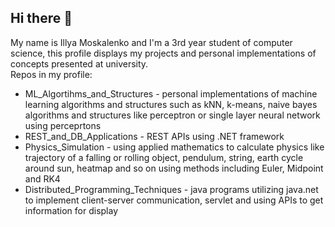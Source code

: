 ## Hi there 👋
My name is Illya Moskalenko and I'm a 3rd year student of computer science, this profile displays my projects and personal implementations of concepts presented at university.  
Repos in my profile:
+ ML_Algortihms_and_Structures - personal implementations of machine learning algorithms and structures such as kNN, k-means, naive bayes algorithms and structures like perceptron or single layer neural network using perceprtons
+ REST_and_DB_Applications - REST APIs using .NET framework
+ Physics_Simulation - using applied mathematics to calculate physics like trajectory of a falling or rolling object, pendulum, string, earth cycle around sun, heatmap and so on using methods including Euler, Midpoint and RK4
+ Distributed_Programming_Techniques - java programs utilizing java.net to implement client-server communication, servlet and using APIs to get information for display
